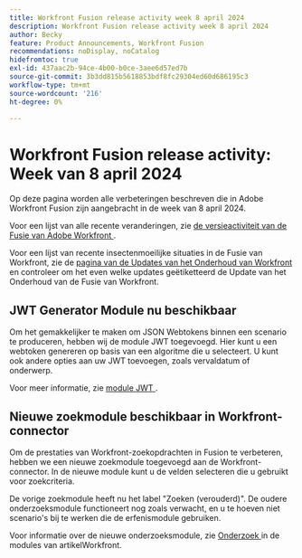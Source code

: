 ```yaml
---
title: Workfront Fusion release activity week 8 april 2024
description: Workfront Fusion release activity week 8 april 2024
author: Becky
feature: Product Announcements, Workfront Fusion
recommendations: noDisplay, noCatalog
hidefromtoc: true
exl-id: 437aac2b-94ce-4b00-b0ce-3aee6d57ed7b
source-git-commit: 3b3dd815b5618853bdf8fc29304ed60d686195c3
workflow-type: tm+mt
source-wordcount: '216'
ht-degree: 0%

---
```


# Workfront Fusion release activity: Week van 8 april 2024

Op deze pagina worden alle verbeteringen beschreven die in Adobe Workfront Fusion zijn aangebracht in de week van 8 april 2024.

Voor een lijst van alle recente veranderingen, zie [ de versieactiviteit van de Fusie van Adobe Workfront ](../../../product-announcements/product-releases/fusion-release-activity/fusion-release-activity.md).

Voor een lijst van recente insectenmoeilijke situaties in de Fusie van Workfront, zie de [ pagina van de Updates van het Onderhoud van Workfront ](https://experienceleague.adobe.com/docs/workfront-known-issues/releases/current-updates.html) en controleer om het even welke updates geëtiketteerd de Update van het Onderhoud van de Fusie van Workfront.

## JWT Generator Module nu beschikbaar

Om het gemakkelijker te maken om JSON Webtokens binnen een scenario te produceren, hebben wij de module JWT toegevoegd. Hier kunt u een webtoken genereren op basis van een algoritme die u selecteert. U kunt ook andere opties aan uw JWT toevoegen, zoals vervaldatum of onderwerp.

Voor meer informatie, zie [ module JWT ](/help/quicksilver/workfront-fusion/apps-and-their-modules/jwt-modules.md).

## Nieuwe zoekmodule beschikbaar in Workfront-connector

Om de prestaties van Workfront-zoekopdrachten in Fusion te verbeteren, hebben we een nieuwe zoekmodule toegevoegd aan de Workfront-connector. In de nieuwe module kunt u de velden selecteren die u gebruikt voor zoekcriteria.

De vorige zoekmodule heeft nu het label &quot;Zoeken (verouderd)&quot;. De oudere onderzoeksmodule functioneert nog zoals verwacht, en u te hoeven niet scenario&#39;s bij te werken die de erfenismodule gebruiken.

Voor informatie over de nieuwe onderzoeksmodule, zie [ Onderzoek ](/help/quicksilver/workfront-fusion/apps-and-their-modules/workfront-modules.md#searches) in de modules van artikelWorkfront.
